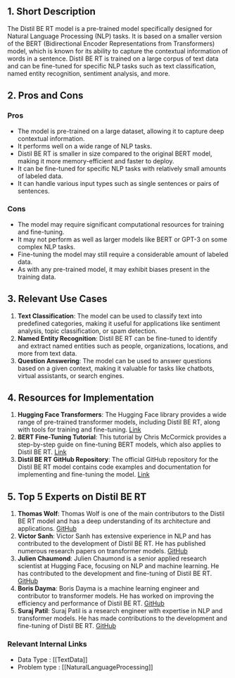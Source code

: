 ## 1. Short Description

The Distil BE RT model is a pre-trained model specifically designed for Natural Language Processing (NLP) tasks. It is based on a smaller version of the BERT (Bidirectional Encoder Representations from Transformers) model, which is known for its ability to capture the contextual information of words in a sentence. Distil BE RT is trained on a large corpus of text data and can be fine-tuned for specific NLP tasks such as text classification, named entity recognition, sentiment analysis, and more.

## 2. Pros and Cons

### Pros
- The model is pre-trained on a large dataset, allowing it to capture deep contextual information.
- It performs well on a wide range of NLP tasks.
- Distil BE RT is smaller in size compared to the original BERT model, making it more memory-efficient and faster to deploy.
- It can be fine-tuned for specific NLP tasks with relatively small amounts of labeled data.
- It can handle various input types such as single sentences or pairs of sentences.

### Cons
- The model may require significant computational resources for training and fine-tuning.
- It may not perform as well as larger models like BERT or GPT-3 on some complex NLP tasks.
- Fine-tuning the model may still require a considerable amount of labeled data.
- As with any pre-trained model, it may exhibit biases present in the training data.

## 3. Relevant Use Cases

1. **Text Classification**: The model can be used to classify text into predefined categories, making it useful for applications like sentiment analysis, topic classification, or spam detection.
2. **Named Entity Recognition**: Distil BE RT can be fine-tuned to identify and extract named entities such as people, organizations, locations, and more from text data.
3. **Question Answering**: The model can be used to answer questions based on a given context, making it valuable for tasks like chatbots, virtual assistants, or search engines.

## 4. Resources for Implementation

1. **Hugging Face Transformers**: The Hugging Face library provides a wide range of pre-trained transformer models, including Distil BE RT, along with tools for training and fine-tuning. [Link](https://huggingface.co/transformers/)
2. **BERT Fine-Tuning Tutorial**: This tutorial by Chris McCormick provides a step-by-step guide on fine-tuning BERT models, which also applies to Distil BE RT. [Link](https://mccormickml.com/2019/07/22/BERT-fine-tuning/)
3. **Distil BE RT GitHub Repository**: The official GitHub repository for the Distil BE RT model contains code examples and documentation for implementing and fine-tuning the model. [Link](https://github.com/huggingface/transformers/tree/master/examples/distillation)

## 5. Top 5 Experts on Distil BE RT

1. **Thomas Wolf**: Thomas Wolf is one of the main contributors to the Distil BE RT model and has a deep understanding of its architecture and applications. [GitHub](https://github.com/thomwolf)
2. **Victor Sanh**: Victor Sanh has extensive experience in NLP and has contributed to the development of Distil BE RT. He has published numerous research papers on transformer models. [GitHub](https://github.com/vsanh)
3. **Julien Chaumond**: Julien Chaumond is a senior applied research scientist at Hugging Face, focusing on NLP and machine learning. He has contributed to the development and fine-tuning of Distil BE RT. [GitHub](https://github.com/julchaum)
4. **Boris Dayma**: Boris Dayma is a machine learning engineer and contributor to transformer models. He has worked on improving the efficiency and performance of Distil BE RT. [GitHub](https://github.com/borisdayma)
5. **Suraj Patil**: Suraj Patil is a research engineer with expertise in NLP and transformer models. He has made contributions to the development and fine-tuning of Distil BE RT. [GitHub](https://github.com/patil-suraj)


 ### Relevant Internal Links
- Data Type : [[TextData]]
- Problem type : [[NaturalLanguageProcessing]]
